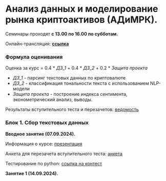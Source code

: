 # Анализ данных и моделирование рынка криптоактивов (АДиМРК).

Семинары проходят __с 13.00 по 16.00 по субботам.__

Онлайн-трансляция: __[ссылка](https://my.mts-link.ru/event/2064294388/672849968)__

### Формула оценивания
Oценка за курс = 0.4 * _ДЗ_1_ + 0.4 * _ДЗ_2_ + 0.2 * _Защита проекта_

* _ДЗ_1_ - парсинг текстовых данных по криптовалюте
* _ДЗ_2_ - классификация тональности текста с использованием NLP-модели
* _Защита проекта_ - построение индекса сентимента, эконометрический анализ, выводы.

Результаты вступительного теста и перезачетов:
[ведомость](https://docs.google.com/spreadsheets/d/1tO1DFO9jWD3aA2TlmVm6v2GLN02-NqEyb9KLnYn7Dak/edit?usp=sharing)

### Блок 1. Cбор текстовых данных

__Вводное занятие (07.09.2024).__

Информация о курсе: [презентация](https://github.com/Bakibak/cryptoDS/blob/main/Презентации/Intro%20по%20курсу%20АДиМРК.pdf)

Анкета для перезачета вступительного теста: [анкета](https://forms.gle/VLf7GxGtbME9T5437)

Тестирование по python: [ссылка на контест](https://contest.yandex.ru/contest/45644/enter/)

__Занятие 1 (14.09.2024).__


